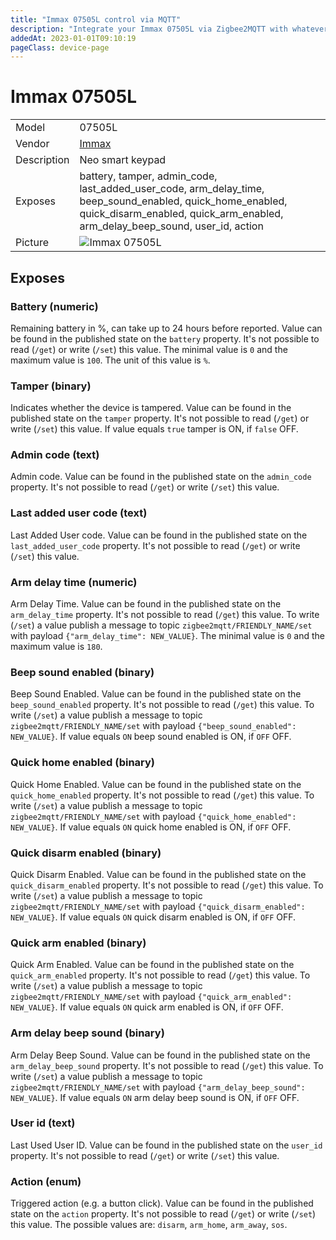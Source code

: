```yaml
---
title: "Immax 07505L control via MQTT"
description: "Integrate your Immax 07505L via Zigbee2MQTT with whatever smart home infrastructure you are using without the vendor's bridge or gateway."
addedAt: 2023-01-01T09:10:19
pageClass: device-page
---
```


<!-- !!!! -->
<!-- ATTENTION: This file is auto-generated through docgen! -->
<!-- You can only edit the "Notes"-Section between the two comment lines "Notes BEGIN" and "Notes END". -->
<!-- Do not use h1 or h2 heading within "## Notes"-Section. -->
<!-- !!!! -->

# Immax 07505L

|     |     |
|-----|-----|
| Model | 07505L  |
| Vendor  | [Immax](/supported-devices/#v=Immax)  |
| Description | Neo smart keypad |
| Exposes | battery, tamper, admin_code, last_added_user_code, arm_delay_time, beep_sound_enabled, quick_home_enabled, quick_disarm_enabled, quick_arm_enabled, arm_delay_beep_sound, user_id, action |
| Picture | ![Immax 07505L](https://www.zigbee2mqtt.io/images/devices/07505L.png) |


<!-- Notes BEGIN: You can edit here. Add "## Notes" headline if not already present. -->


<!-- Notes END: Do not edit below this line -->




## Exposes

### Battery (numeric)
Remaining battery in %, can take up to 24 hours before reported.
Value can be found in the published state on the `battery` property.
It's not possible to read (`/get`) or write (`/set`) this value.
The minimal value is `0` and the maximum value is `100`.
The unit of this value is `%`.

### Tamper (binary)
Indicates whether the device is tampered.
Value can be found in the published state on the `tamper` property.
It's not possible to read (`/get`) or write (`/set`) this value.
If value equals `true` tamper is ON, if `false` OFF.

### Admin code (text)
Admin code.
Value can be found in the published state on the `admin_code` property.
It's not possible to read (`/get`) or write (`/set`) this value.

### Last added user code (text)
Last Added User code.
Value can be found in the published state on the `last_added_user_code` property.
It's not possible to read (`/get`) or write (`/set`) this value.

### Arm delay time (numeric)
Arm Delay Time.
Value can be found in the published state on the `arm_delay_time` property.
It's not possible to read (`/get`) this value.
To write (`/set`) a value publish a message to topic `zigbee2mqtt/FRIENDLY_NAME/set` with payload `{"arm_delay_time": NEW_VALUE}`.
The minimal value is `0` and the maximum value is `180`.

### Beep sound enabled (binary)
Beep Sound Enabled.
Value can be found in the published state on the `beep_sound_enabled` property.
It's not possible to read (`/get`) this value.
To write (`/set`) a value publish a message to topic `zigbee2mqtt/FRIENDLY_NAME/set` with payload `{"beep_sound_enabled": NEW_VALUE}`.
If value equals `ON` beep sound enabled is ON, if `OFF` OFF.

### Quick home enabled (binary)
Quick Home Enabled.
Value can be found in the published state on the `quick_home_enabled` property.
It's not possible to read (`/get`) this value.
To write (`/set`) a value publish a message to topic `zigbee2mqtt/FRIENDLY_NAME/set` with payload `{"quick_home_enabled": NEW_VALUE}`.
If value equals `ON` quick home enabled is ON, if `OFF` OFF.

### Quick disarm enabled (binary)
Quick Disarm Enabled.
Value can be found in the published state on the `quick_disarm_enabled` property.
It's not possible to read (`/get`) this value.
To write (`/set`) a value publish a message to topic `zigbee2mqtt/FRIENDLY_NAME/set` with payload `{"quick_disarm_enabled": NEW_VALUE}`.
If value equals `ON` quick disarm enabled is ON, if `OFF` OFF.

### Quick arm enabled (binary)
Quick Arm Enabled.
Value can be found in the published state on the `quick_arm_enabled` property.
It's not possible to read (`/get`) this value.
To write (`/set`) a value publish a message to topic `zigbee2mqtt/FRIENDLY_NAME/set` with payload `{"quick_arm_enabled": NEW_VALUE}`.
If value equals `ON` quick arm enabled is ON, if `OFF` OFF.

### Arm delay beep sound (binary)
Arm Delay Beep Sound.
Value can be found in the published state on the `arm_delay_beep_sound` property.
It's not possible to read (`/get`) this value.
To write (`/set`) a value publish a message to topic `zigbee2mqtt/FRIENDLY_NAME/set` with payload `{"arm_delay_beep_sound": NEW_VALUE}`.
If value equals `ON` arm delay beep sound is ON, if `OFF` OFF.

### User id (text)
Last Used User ID.
Value can be found in the published state on the `user_id` property.
It's not possible to read (`/get`) or write (`/set`) this value.

### Action (enum)
Triggered action (e.g. a button click).
Value can be found in the published state on the `action` property.
It's not possible to read (`/get`) or write (`/set`) this value.
The possible values are: `disarm`, `arm_home`, `arm_away`, `sos`.

